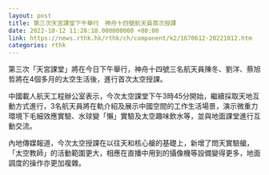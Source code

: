 ```yaml
---
layout: post
title: 第三次天宮課堂下午舉行　神舟十四號航天員首次授課
date: 2022-10-12 11:28:18.000000000 +08:00
link: https://news.rthk.hk/rthk/ch/component/k2/1670612-20221012.htm
categories: rthk
---
```


第三次「天宮課堂」將在今日下午舉行，神舟十四號三名航天員陳冬、劉洋、蔡旭哲將在4個多月的太空生活後，進行首次太空授課。

中國載人航天工程辦公室表示，今次太空課堂下午3時45分開始，繼續採取天地互動方式進行，3名航天員將在軌介紹及展示中國空間的工作生活場景，演示微重力環境下毛細效應實驗、水球變「懶」實驗及太空趣味飲水等，並與地面課堂進行互動交流。

內地傳媒報道，今次太空授課在以往天和核心艙的基礎上，新增了問天實驗艙，「太空教師」的活動範圍更大，相應在直播中用到的攝像機等設備變得更多，地面調度的操作亦更加複雜。
